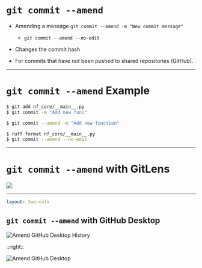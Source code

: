 # `git commit --amend`

- Amending a message `git commit --amend -m "New commit message"`
  - `git commit --amend --no-edit`
- Changes the commit hash

- For commits that have _not_ been pushed to shared repositories (GitHub).

<!-- - Mention that it's primarily used to correct the last commit but can be used with interactive rebase for earlier commits. -->

---

# `git commit --amend` Example

```bash
$ git add nf_core/__main__.py
$ git commit -m "Add new func"

$ git commit --amend -m "Add new function"

$ ruff format nf_core/__main__.py
$ git commit --amend --no-edit
```

---

# `git commit --amend` with GitLens

<img src="/amend_gitlens.png" />

---

```yaml
layout: two-cols
```

## `git commit --amend` with GitHub Desktop

![Amend GitHub Desktop History](https://docs.github.com/assets/cb-130307/mw-1440/images/help/desktop/history-tab-in-commit-sidebar.webp)

::right::

![Amend GitHub Desktop](https://docs.github.com/assets/cb-151890/mw-1440/images/help/desktop/amend-commit-context-menu.webp)
